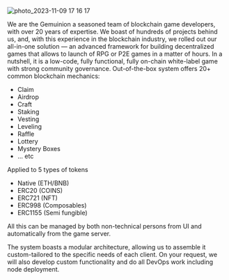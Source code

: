 
![photo_2023-11-09 17 16 17](https://github.com/GemunIon/.github/assets/185285/36f7e32e-c12c-430c-a3b2-2aa1ef98cdd6)


We are the Gemuinion a seasoned team of blockchain game developers, with over 20 years of expertise. We boast of hundreds of projects behind us, and, with this experience in the blockchain industry, we rolled out our all-in-one solution — an advanced framework for building decentralized games that allows to launch of RPG or P2E games in a matter of hours. In a nutshell, it is a low-code, fully functional, fully on-chain white-label game with strong community governance. Out-of-the-box system offers 20+ common blockchain mechanics:

- Claim
- Airdrop
- Craft
- Staking
- Vesting
- Leveling
- Raffle
- Lottery
- Mystery Boxes
- … etc

Applied to 5 types of tokens
- Native (ETH/BNB)
- ERC20 (COINS)
- ERC721 (NFT)
- ERC998 (Composables)
- ERC1155 (Semi fungible)

All this can be managed by both non-technical persons from UI and automatically from the game server.

The system boasts a modular architecture, allowing us to assemble it custom-tailored to the specific needs of each client. On your request, we will also develop custom functionality and do all DevOps work including node deployment.
